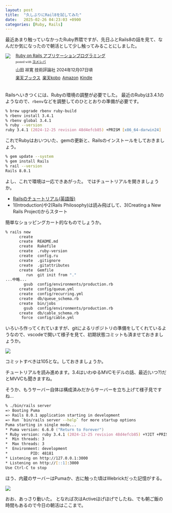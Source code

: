 ```yaml
---
layout: post
title:  "久しぶりにRail8を試してみた"
date:   2025-02-26 04:23:03 +0900
categories: [Ruby, Rails]
---
```

最近あまり触っていなかったRuby界隈ですが、先日ふとRails8の話を見て、なんだか気になったので朝活として少し触ってみることにしました。

<!--more-->

<div class="booklink-box" style="text-align:left;padding-bottom:20px;font-size:small;zoom: 1;overflow: hidden;"><div class="booklink-image" style="float:left;margin:0 15px 10px 0;"><a href="//af.moshimo.com/af/c/click?a_id=1175594&p_id=56&pc_id=56&pl_id=637&s_v=b5Rz2P0601xu&url=http%3A%2F%2Fbooks.rakuten.co.jp%2Frb%2F18021960%2F%3Frafcid%3Dwsc_b_bs_1051722217600006323" target="_blank" ><img src="https://thumbnail.image.rakuten.co.jp/@0_mall/book/cabinet/5989/9784297145989_1_32.jpg?_ex=200x200" style="border: none;" /></a><img src="//i.moshimo.com/af/i/impression?a_id=1175594&p_id=56&pc_id=56&pl_id=637" width="1" height="1" style="border:none;"></div><div class="booklink-info" style="line-height:120%;zoom: 1;overflow: hidden;"><div class="booklink-name" style="margin-bottom:10px;line-height:120%"><a href="//af.moshimo.com/af/c/click?a_id=1175594&p_id=56&pc_id=56&pl_id=637&s_v=b5Rz2P0601xu&url=http%3A%2F%2Fbooks.rakuten.co.jp%2Frb%2F18021960%2F%3Frafcid%3Dwsc_b_bs_1051722217600006323" target="_blank" >Ruby on Rails アプリケーションプログラミング</a><img src="//i.moshimo.com/af/i/impression?a_id=1175594&p_id=56&pc_id=56&pl_id=637" width="1" height="1" style="border:none;"><div class="booklink-powered-date" style="font-size:8pt;margin-top:5px;font-family:verdana;line-height:120%">posted with <a href="https://yomereba.com" rel="nofollow" target="_blank">ヨメレバ</a></div></div><div class="booklink-detail" style="margin-bottom:5px;">山田 祥寛 技術評論社 2024年12月07日頃    </div><div class="booklink-link2" style="margin-top:10px;"><div class="shoplinkrakuten" style="display:inline;margin-right:5px"><a href="//af.moshimo.com/af/c/click?a_id=1175594&p_id=56&pc_id=56&pl_id=637&s_v=b5Rz2P0601xu&url=http%3A%2F%2Fbooks.rakuten.co.jp%2Frb%2F18021960%2F%3Frafcid%3Dwsc_b_bs_1051722217600006323" target="_blank" >楽天ブックス</a><img src="//i.moshimo.com/af/i/impression?a_id=1175594&p_id=56&pc_id=56&pl_id=637" width="1" height="1" style="border:none;"></div><div class="shoplinkrakukobo" style="display:inline;margin-right:5px"><a href="//af.moshimo.com/af/c/click?a_id=1175594&p_id=56&pc_id=56&pl_id=637&s_v=b5Rz2P0601xu&url=https%3A%2F%2Fbooks.rakuten.co.jp%2Frk%2F7354fb95f07a3a1ba2a053311dd869b8%2F%3Frafcid%3Dwsc_k_eb_1051722217600006323" target="_blank" >楽天kobo</a><img src="//i.moshimo.com/af/i/impression?a_id=1175594&p_id=56&pc_id=56&pl_id=637" width="1" height="1" style="border:none;"></div><div class="shoplinkamazon" style="display:inline;margin-right:5px"><a href="//af.moshimo.com/af/c/click?a_id=920708&p_id=170&pc_id=185&pl_id=4062&s_v=b5Rz2P0601xu&url=https%3A%2F%2Fwww.amazon.co.jp%2Fexec%2Fobidos%2FASIN%2F4297145987" target="_blank" >Amazon</a></div><div class="shoplinkkindle" style="display:inline;margin-right:5px"><a href="//af.moshimo.com/af/c/click?a_id=920708&p_id=170&pc_id=185&pl_id=4062&s_v=b5Rz2P0601xu&url=https%3A%2F%2Fwww.amazon.co.jp%2Fgp%2Fsearch%3Fkeywords%3DRuby%2520on%2520Rails%2520%25E3%2582%25A2%25E3%2583%2597%25E3%2583%25AA%25E3%2582%25B1%25E3%2583%25BC%25E3%2582%25B7%25E3%2583%25A7%25E3%2583%25B3%25E3%2583%2597%25E3%2583%25AD%25E3%2582%25B0%25E3%2583%25A9%25E3%2583%259F%25E3%2583%25B3%25E3%2582%25B0%26__mk_ja_JP%3D%2583J%2583%255E%2583J%2583i%26url%3Dnode%253D2275256051" target="_blank" >Kindle</a></div>                              	  	  	  	  	</div></div><div class="booklink-footer" style="clear: left"></div></div>

Railsへいきつくには、Rubyの環境の調整が必要でした。
最近のRubyは3.4.1のようなので、`rbenv`などを調整してのひととおりの準備が必要です。

```zsh
% brew upgrade rbenv ruby-build
% rbenv install 3.4.1
% rbenv global 3.4.1
% ruby --version
ruby 3.4.1 (2024-12-25 revision 48d4efcb85) +PRISM [x86_64-darwin24]
```

これでRubyはおいついた、gemの更新と、Railsのインストールをしておきましょう。

```zsh
% gem update --system
% gem install Rails
% rail --version
Rails 8.0.1
```

よし、これで環境は一応できあがった。
ではチュートリアルを開きましょうか。

- [Railsのチュートリアル(英語版)](https://guides.rubyonrails.org/getting_started.html)
- 1(Introduction)や2(Rails Philosophy)は読み飛ばして、3(Creating a New Rails Project)からスタート

簡単なショッピングカート的なものでしょうか。

```zsh
% rails new
      create
      create  README.md
      create  Rakefile
      create  .ruby-version
      create  config.ru
      create  .gitignore
      create  .gitattributes
      create  Gemfile
         run  git init from "."
...中略...
        gsub  config/environments/production.rb
      create  config/queue.yml
      create  config/recurring.yml
      create  db/queue_schema.rb
      create  bin/jobs
        gsub  config/environments/production.rb
      create  db/cable_schema.rb
       force  config/cable.yml
```

いろいろ作ってくれていますが、gitによるリポジトリの準備をしてくれているようなので、vscodeで開いて様子を見て、初期状態コミットも済ませておきましょうか。

![](/images/2025-02-27/rails/vscode.png)

コミットすべきは105とな。しておきましょうか。

チュートリアルを読み進めます。3.4はいわゆるMVCモデルの話、最近(いつ?)だとMVVCも聞きますね。

そうか、もうサーバー自体は構成済みだからサーバーを立ち上げて様子見ですね…

```zsh
% ./bin/rails server
=> Booting Puma
=> Rails 8.0.1 application starting in development
=> Run `bin/rails server --help` for more startup options
Puma starting in single mode...
* Puma version: 6.6.0 ("Return to Forever")
* Ruby version: ruby 3.4.1 (2024-12-25 revision 48d4efcb85) +YJIT +PRISM [x86_64-darwin24]
*  Min threads: 3
*  Max threads: 3
*  Environment: development
*          PID: 48181
* Listening on http://127.0.0.1:3000
* Listening on http://[::1]:3000
Use Ctrl-C to stop
```

ほう、内蔵のサーバーはPumaか、古に触った頃はWebrickだった記憶がする。

![](/images/2025-02-27/rails/rails-server.png)

おお、あっさり動いた。
となれば次はActiveほげほげでしたね、でも朝ご飯の時間もあるので今日の朝活はここまで。
